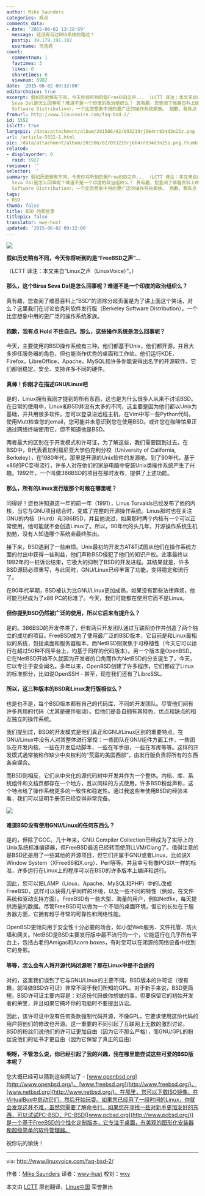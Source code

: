 ```yaml
---
author: Mike Saunders
categories: 观点
comments_data:
- date: '2015-06-02 13:28:59'
  message: 还没有玩过BSD系统的路过！
  postip: 39.179.191.102
  username: 浩浩君
count:
  commentnum: 1
  favtimes: 3
  likes: 0
  sharetimes: 0
  viewnum: 6982
date: '2015-06-02 09:32:00'
editorchoice: true
excerpt: 假如历史稍有不同，今天你将听到的是FreeBSD之声... （LCTT 译注：本文来自Linux之声（LinuxVoice）。） 那么，这个Birsa
  Seva Dal是怎么回事呢？难道不是一个印度的政治组织么？ 真有趣，您查阅了维基百科上BSD的消除分歧页面是为了讲上面这个笑话，对么？这里我们在讨论伯克利软件发行版（Berkeley
  Software Distribution），一个比您想象中用的更广泛的操作系统家族。 抱歉，我有点 Hold 不住自己。那么，这些操作系统是怎么回事呢？ 今天，主要使用的BSD操作系统有三种。他们都基于Unix，他们都开源，并且大多担任服务器的角色，但也
fromurl: http://www.linuxvoice.com/faq-bsd-2/
id: 5552
islctt: true
largepic: /data/attachment/album/201506/02/093219rj664rr834d3n25z.png
url: /article-5552-1.html
pic: /data/attachment/album/201506/02/093219rj664rr834d3n25z.png.thumb.jpg
related:
- displayorder: 0
  raid: 5927
reviewer: ''
selector: ''
summary: 假如历史稍有不同，今天你将听到的是FreeBSD之声... （LCTT 译注：本文来自Linux之声（LinuxVoice）。） 那么，这个Birsa
  Seva Dal是怎么回事呢？难道不是一个印度的政治组织么？ 真有趣，您查阅了维基百科上BSD的消除分歧页面是为了讲上面这个笑话，对么？这里我们在讨论伯克利软件发行版（Berkeley
  Software Distribution），一个比您想象中用的更广泛的操作系统家族。 抱歉，我有点 Hold 不住自己。那么，这些操作系统是怎么回事呢？ 今天，主要使用的BSD操作系统有三种。他们都基于Unix，他们都开源，并且大多担任服务器的角色，但也
tags:
- BSD
thumb: false
title: BSD 的那些事
titlepic: false
translator: wwy-hust
updated: '2015-06-02 09:32:00'
---
```


![](/data/attachment/album/201506/02/093219rj664rr834d3n25z.png)


**假如历史稍有不同，今天你将听到的是“FreeBSD之声”...**


（LCTT 译注：本文来自“Linux之声（LinuxVoice）”。）


#### 那么，这个Birsa Seva Dal是怎么回事呢？难道不是一个印度的政治组织么？


真有趣，您查阅了维基百科上“BSD”的消除分歧页面是为了讲上面这个笑话，对么？这里我们在讨论伯克利软件发行版（Berkeley Software Distribution），一个比您想象中用的更广泛的操作系统家族。


#### 抱歉，我有点 Hold 不住自己。那么，这些操作系统是怎么回事呢？


今天，主要使用的BSD操作系统有三种。他们都基于Unix，他们都开源，并且大多担任服务器的角色，但也能当作优秀的桌面和工作站。他们运行KDE，Firefox，LibreOffice，Apache，MySQL和许多你能说得出名字的开源软件。它们都很稳定、安全、支持许多不同的硬件。


#### 真棒！你刚才在描述GNU/Linux吧


是的，Linux拥有我刚才提到的所有东西，这也是为什么很多人从来不讨论BSD。在日常的使用中，Linux和BSD并没有太多的不同，这主要是因为他们都以Unix为基础，并共用很多软件。您可以登录进远程主机，在Vim中写一些Python代码，使用Mutt检查您的email，您可能并未意识到您在使用BSD。或许您在咖啡馆里正通过网络终端使用它，但不知道他是BSD。


两者最大的区别在于开发模式和许可证，为了解这些，我们需要回到过去。在BSD中，B代表着加利福尼亚大学伯克利分校（University of California, Berkeley），在1980年代，那里是开源的Unix软件的发源地。到了90年代，基于x86的PC变得流行，许多人对在他们的家庭电脑中安装Unix类操作系统产生了兴趣。1992年，一个叫做386BSD的项目在那时发布，提供了上述功能。


#### 那么，所有的Linux发行版那个时候在哪里呢？


问得好！您也许知道这一年的前一年（1991），Linus Torvalds已经发布了他的内核，当它与GNU项目结合时，变成了完整的开源操作系统。Linus那时也在关注GNU的内核（Hurd）和386BSD，并且他说过，如果那时两个内核有一个可以正常使用，他可能就不会创造Linux了。所以，90年代的头几年，开源操作系统生机勃勃，没有人知道哪个系统会最终胜出。


接下来，BSD遇到了一些麻烦。Unix最初的开发方AT&T试图从他们在操作系统方面的付出中获得一些利益，他们声称BSD侵犯了他们的知识产权。此事最终以1992年的一桩诉讼结束，它极大的抑制了BSD的开发进程。其结果就是，许多BSD源码必须重写，与此同时，GNU/Linux已经丰富了功能，变得稳定和流行了。


在90年代早期，BSD被认为比GNU/Linux更加成熟，如果没有那些法律麻烦，他可能已经成为了x86 PC的标准了。今天，我们可能都在使用它而不是Linux。


#### 但你提到BSD仍然被广泛的使用，所以它后来有提升么？


是的。386BSD的开发停滞了，但有两只开发团队通过互联网协作并创造了两个独立的成功的项目。FreeBSD成为了使用最广泛的BSD版本，它目前是和Linux最相似的系统，包括桌面和服务器版本。而NetBSD则聚焦于可移植性（今天它可以运行在超过50种不同平台上，均基于同样的代码版本）。另一个版本是OpenBSD，它在NetBSD开始不久就因为开发者的口角而作为NetBSD的分支诞生了，今天，它以专注于安全闻名。多年以来，OpenBSD创建了许多程序，它们都成了Linux的标准部分，比如说OpenSSH - 甚至，现在我们还有了LibreSSL。


#### 所以，这三种版本的BSD和Linux发行版相似么？


也是也不是，每个BSD版本都有自己的代码库、不同的开发团队。尽管他们间有许多共用的代码（尤其是硬件驱动）。但他们是各自拥有其特色、优点和缺点的相互独立的操作系统。


我们提到过，BSD的开发模式是他们真正和GNU/Linux区别的重要特点。在GNU/Linux中没有人对其整体进行掌控：一些团队在GNU组件方面工作，一些团队在开发内核，一些在开发启动脚本，一些在写手册，一些在写库等等。这样的开发模式通常被称作缺少中央权利的“荒蛮的美国西部”，由发行版负责将所有的东西各自锲合。


而BSD则相反，它们从中央化的源代码树中开发并作为一个整体。内核、库、系统组件和文档页都存在一个地方，且以同样的方式使用。许多BSD粉丝声称，这个特点给了操作系统更多的一致性和稳定性。通过我这些年使用BSD的经验来看，我们可以证明手册页已经变得非常完备。


![](/data/attachment/album/201506/02/093225j04vyzayy8xyya81.png)


#### 难道BSD没有使用GNU/Linux的任何东西么？


是的，但除了GCC。几十年来，GNU Compiler Collection已经成为了实际上的Unix系统标准编译器，但FreeBSD最近已经转而使用LLVM/Clang了。值得注意的是BSD还是用了一些其他的开源项目，但它们并属于GNU或者Linux，比如说X Window System（XFree86和X.org）、Perl等等。并且幸亏有像POSIX一样的标准，许多运行在Linux上的程序可以在BSD的许多版本上编译和运行。


因此，您可以把LAMP（Linux、Apache、MySQL和PHP）中的L改成FreeBSD，这样可以获得几乎同样的环境，以及一些不同的特性（例如，在文件系统和驱动支持方面）。FreeBSD有一些大型、海量的用户，例如Netflix，每天提供海量的数据。尽管FreeBSD可以做为一个不错的桌面环境，但它的长处在于服务器方面，它拥有超乎寻常的可靠性和网络性能。


OpenBSD更倾向用于安全性十分必要的场合，如小型Web服务、文件托管、防火墙和网关。NetBSD是BSD主要发行版中最不流行的一个，它能运行在几乎所有平台上，包括古老的Amigas和Acorn boxes，有时您可以在闭源的网络设备中找到它的身影。


#### 等等，怎么会有人将开源代码闭源呢？那在Linux中是不合适的


对的，这里我们谈到了它与GNU/Linux的主要不同。BSD版本的许可证（很有趣，就叫做BSD许可证）非常不同于我们所知的GPL。对于新手来说，BSD更简短。BSD许可证主要内容是：对这份代码做你想做的事，但要保留它的初始开发者的荣誉，并且如果它搞坏你的电脑时不要提出诉讼。


因此，该许可证中没有任何条款强制代码开源，不像GPL，它要求使用这份代码的用户将他们的修改也开源。这一重要的不同引起了互联网上无数的激烈讨论，BSD的粉丝们说他们的许可证更加自由（因为它不那么严格），而GNU/GPL的粉丝说他们的证书才更自由（因为它保留了真正的自由）


#### 啊呀，不管怎么说，你已经引起了我的兴趣，我在哪里能尝试这些可爱的BSD版本呢？


您大概已经可以猜到这些网站了 – [www.openbsd.org](http://www.openbsd.org/)、[www.freebsd.org](http://www.freebsd.org/)、[www.netbsd.org](http://www.netbsd.org/)。在那里，您可以下载ISO镜像，在VirtualBox中启动它们，然后开始玩耍。如果您已经用了一段时间的Linux，你就会发现这并不难，虽然您需要了解命令行。如果您在寻找一些对新手更加友好的东西，可以试试PC-BSD，PC-BSD([www.pcbsd.org](http://www.pcbsd.org/))是一个基于FreeBSD的个性化定制版本，它专注于桌面，有美观的图形化安装器和超级简单的软件管理器。


祝你玩的愉快！




---


via: <http://www.linuxvoice.com/faq-bsd-2/>


作者：[Mike Saunders](http://www.linuxvoice.com/author/mike/) 译者：[wwy-hust](https://github.com/wwy-hust) 校对：[wxy](https://github.com/wxy)


本文由 [LCTT](https://github.com/LCTT/TranslateProject) 原创翻译，[Linux中国](http://linux.cn/) 荣誉推出